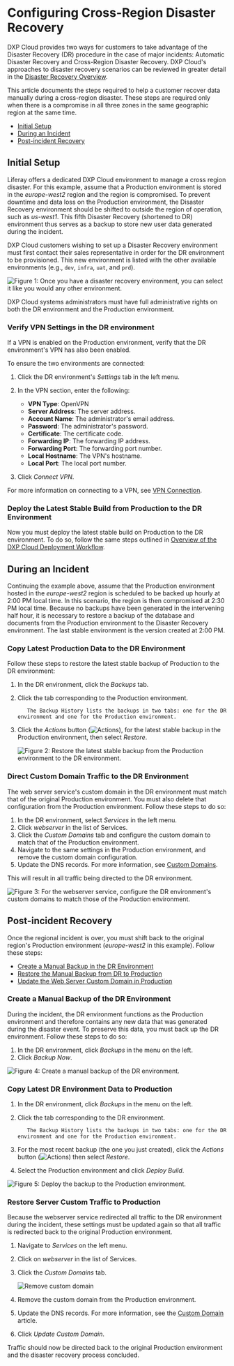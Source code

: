 # Configuring Cross-Region Disaster Recovery

DXP Cloud provides two ways for customers to take advantage of the Disaster Recovery (DR) procedure in the case of major incidents: Automatic Disaster Recovery and Cross-Region Disaster Recovery. DXP Cloud's approaches to disaster recovery scenarios can be reviewed in greater detail in the [Disaster Recovery Overview](./disaster-recovery-overview.md).

This article documents the steps required to help a customer recover data manually during a cross-region disaster. These steps are required only when there is a compromise in all three zones in the same geographic region at the same time.

* [Initial Setup](#initial-setup)
* [During an Incident](#during-an-incident)
* [Post-incident Recovery](#post-incident-recovery)

## Initial Setup

Liferay offers a dedicated DXP Cloud environment to manage a cross region disaster. For this example, assume that a Production environment is stored in the *europe-west2* region and the region is compromised. To prevent downtime and data loss on the Production environment, the Disaster Recovery environment should be shifted to outside the region of operation, such as *us-west1*. This fifth Disaster Recovery (shortened to DR) environment thus serves as a backup to store new user data generated during the incident.

DXP Cloud customers wishing to set up a Disaster Recovery environment must first contact their sales representative in order for the DR environment to be provisioned. This new environment is listed with the other available environments (e.g., `dev`, `infra`, `uat`, and `prd`).

![Figure 1: Once you have a disaster recovery environment, you can select it like you would any other environment.](./configuring-cross-region-disaster-recovery/images/01.png)

DXP Cloud systems administrators must have full administrative rights on both the DR environment and the Production environment.

### Verify VPN Settings in the DR environment

If a VPN is enabled on the Production environment, verify that the DR environment's VPN has also been enabled.

To ensure the two environments are connected:

1. Click the DR environment's *Settings* tab in the left menu.

1. In the VPN section, enter the following:

    * **VPN Type**: OpenVPN
    * **Server Address**: The server address.
    * **Account Name**: The administrator's email address.
    * **Password**: The administrator's password.
    * **Certificate**: The certificate code.
    * **Forwarding IP**: The forwarding IP address.
    * **Forwarding Port**: The forwarding port number.
    * **Local Hostname**: The VPN's hostname.
    * **Local Port**: The local port number.

1. Click *Connect VPN*.

For more information on connecting to a VPN, see [VPN Connection](../infrastructure-and-operations/networking/connecting-a-vpn-server-to-dxp-cloud.md).

### Deploy the Latest Stable Build from Production to the DR Environment

Now you must deploy the latest stable build on Production to the DR environment. To do so, follow the same steps outlined in [Overview of the DXP Cloud Deployment Workflow](../build-and-deploy/overview-of-the-dxp-cloud-deployment-workflow.md).

## During an Incident

Continuing the example above, assume that the Production environment hosted in the *europe-west2* region is scheduled to be backed up hourly at 2:00 PM local time. In this scenario, the region is then compromised at 2:30 PM local time. Because no backups have been generated in the intervening half hour, it is necessary to restore a backup of the database and documents from the Production environment to the Disaster Recovery environment. The last stable environment is the version created at 2:00 PM.

### Copy Latest Production Data to the DR Environment

Follow these steps to restore the latest stable backup of Production to the DR environment:

1. In the DR environment, click the *Backups* tab.
1. Click the tab corresponding to the Production environment.

    ```note::
       The Backup History lists the backups in two tabs: one for the DR environment and one for the Production environment.
    ```

1. Click the *Actions* button (![Actions](./configuring-cross-region-disaster-recovery/images/02.png)), for the latest stable backup in the Production environment,  then select *Restore*.

    ![Figure 2: Restore the latest stable backup from the Production environment to the DR environment.](./configuring-cross-region-disaster-recovery/images/03.png)

### Direct Custom Domain Traffic to the DR Environment

The web server service's custom domain in the DR environment must match that of the original Production environment. You must also delete that configuration from the Production environment. Follow these steps to do so:

1. In the DR environment, select *Services* in the left menu.
1. Click *webserver* in the list of Services.
1. Click the *Custom Domains* tab and configure the custom domain to match that of the Production environment.
1. Navigate to the same settings in the Production environment, and remove the custom domain configuration.
1. Update the DNS records. For more information, see [Custom Domains](../infrastructure-and-operations/networking/custom-domains.md).

This will result in all traffic being directed to the DR environment.

![Figure 3: For the webserver service, configure the DR environment's custom domains to match those of the Production environment.](./configuring-cross-region-disaster-recovery/images/04.png)

## Post-incident Recovery

Once the regional incident is over, you must shift back to the original region's Production environment (*europe-west2* in this example). Follow these steps:

* [Create a Manual Backup in the DR Environment](#create-a-manual-backup-in-the-dr-environment)
* [Restore the Manual Backup from DR to Production](#restore-the-manual-backup-from-dr-to-Production)
* [Update the Web Server Custom Domain in Production](#update-the-web-server-custom-domain-in-Production)

### Create a Manual Backup of the DR Environment

During the incident, the DR environment functions as the Production environment and therefore contains any new data that was generated during the disaster event. To preserve this data, you must back up the DR environment. Follow these steps to do so:

1. In the DR environment, click *Backups* in the menu on the left.
1. Click *Backup Now*.

![Figure 4: Create a manual backup of the DR environment.](./configuring-cross-region-disaster-recovery/images/05.png)

### Copy Latest DR Environment Data to Production

1. In the DR environment, click *Backups* in the menu on the left.
1. Click the tab corresponding to the DR environment.

    ```note::
       The Backup History lists the backups in two tabs: one for the DR environment and one for the Production environment.
    ```

1. For the most recent backup (the one you just created), click the *Actions* button (![Actions](./configuring-cross-region-disaster-recovery/images/02.png)) then select *Restore*.
1. Select the Production environment and click *Deploy Build*.

![Figure 5: Deploy the backup to the Production environment.](./configuring-cross-region-disaster-recovery/images/06.png)

### Restore Server Custom Traffic to Production

Because the webserver service redirected all traffic to the DR environment during the incident, these settings must be updated again so that all traffic is redirected back to the original Production environment.

1. Navigate to _Services_ on the left menu.
1. Click on _webserver_ in the list of Services.
1. Click the _Custom Domains_ tab.

    ![Remove custom domain](./configuring-cross-region-disaster-recovery/images/07.png)

1. Remove the custom domain from the Production environment.
1. Update the DNS records. For more information, see the [Custom Domain](../infrastructure-and-operations/networking/custom-domains.md) article.
1. Click _Update Custom Domain_.

Traffic should now be directed back to the original Production environment and the disaster recovery process concluded.
